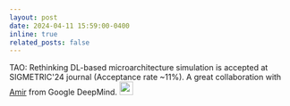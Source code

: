 ```yaml
---
layout: post
date: 2024-04-11 15:59:00-0400
inline: true
related_posts: false
---
```


TAO: Rethinking DL-based microarchitecture simulation is accepted at SIGMETRIC'24 journal (Acceptance rate ~11%).  A great collaboration with <a href="https://www.ayazdan.com/">Amir</a> from Google DeepMind.  <img width="24" height="24" src="https://img.icons8.com/emoji/48/party-popper.png" alt="party-popper"/>
